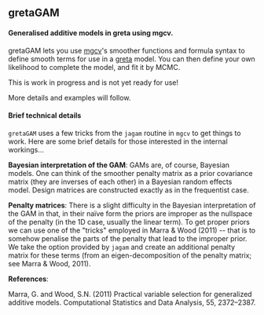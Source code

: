 ## gretaGAM

#### Generalised additive models in greta using mgcv.

gretaGAM lets you use [mgcv](https://CRAN.R-project.org/package=mgcv)'s smoother functions and formula syntax to define smooth terms for use in a [greta](https://goldingn.github.io/greta) model.
You can then define your own likelihood to complete the model, and fit it by MCMC.

This is work in progress and is not yet ready for use!

More details and examples will follow.


#### Brief technical details

`gretaGAM` uses a few tricks from the `jagam` routine in `mgcv` to get things to work. Here are some brief details for those interested in the internal workings...

**Bayesian interpretation of the GAM**: GAMs are, of course, Bayesian models. One can think of the smoother penalty matrix as a prior covariance matrix (they are inverses of each other) in a Bayesian random effects model. Design matrices are constructed exactly as in the frequentist case.

**Penalty matrices**: There is a slight difficulty in the Bayesian interpretation of the GAM in that, in their naïve form the priors are improper as the nullspace of the penalty (in the 1D case, usually the linear term). To get proper priors we can use one of the "tricks" employed in Marra & Wood (2011) -- that is to somehow penalise the parts of the penalty that lead to the improper prior. We take the option provided by `jagam` and create an additional penalty matrix for these terms (from an eigen-decomposition of the penalty matrix; see Marra & Wood, 2011).


**References**:

Marra, G. and Wood, S.N. (2011) Practical variable selection for generalized additive models. Computational Statistics and Data Analysis, 55, 2372–2387.
